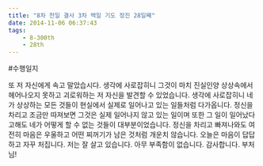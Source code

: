 ```yaml
---
title: "8차 천일 결사 3차 백일 기도 정진 28일째"
date: 2014-11-06 06:37:43
tags:
    - 8-300th
    - 28th
---
```


#수행일지

또 저 자신에게 속고 말았습시다. 생각에 사로잡히니 그것이 마치 진실인양 상상속에서 헤어나오지 못하고 괴로워하는 저 자신을 발견할 수 있었습니다. 생각에 사로잡히니 네가 상상하는 모든 것들이 현실에서 실제로 일어나고 있는 일들처럼 다가옵니다. 정신을 차리고 조금만 따져보면 그것은 실제 일어나지 않고 있는 일이며 또한 그 일이 일어났다고해도 네가 어떻게 할 수 없는 것들이 대부분이었습니다. 정신을 차리고 빠져나와도 여전히 마음은 우울하고 어떤 찌꺼기가 남은 것처럼 개운치 않습니다. 오늘은 마음이 답답하고 자꾸 처집니다. 저는 잘 살고 있습니다. 아무 부족함이 없습니다. 감사합니다. 부처님!
